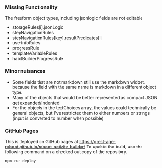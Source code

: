 ### Missing Functionality
The freeform object types, including jsonlogic fields are not editable 
 - storageRules[i].jsonLogic
 - stepNavigationRules
 - stepNavigationRules[key].resultPredicates[i]
 - userInfoRules
 - progressRule
 - templateVariableRules
 - habitBuilderProgressRule

### Minor nuisances
 - Some fields that are not markdown still use the markdown widget, because the field with the same name is markdown in a different object type.
 - Many of the objects that would be better represented as compact JSON get expanded/indented
 - For the objects in the textChoices array, the values could technically be general objects, but I've restricted them to either numbers or strings (input is converted to number when possible)

### GitHub Pages
This is deployed on GitHub pages at https://great-age-reboot.github.io/reboot-activity-builder/
To update the build, use the following command on a checked out copy of the repository.
```
npm run deploy
```
